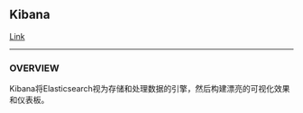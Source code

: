 ## Kibana
[Link](https://www.elastic.co/kibana)  

---
### OVERVIEW  
Kibana将Elasticsearch视为存储和处理数据的引擎，然后构建漂亮的可视化效果和仪表板。
